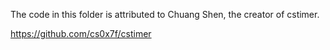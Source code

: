 The code in this folder is attributed to Chuang Shen, the creator of cstimer.

https://github.com/cs0x7f/cstimer
